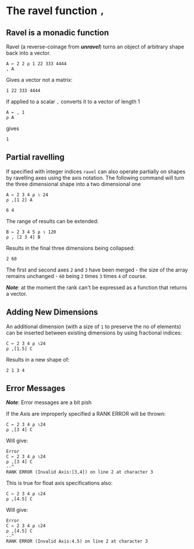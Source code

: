 # The ravel function `,`

## Ravel is a monadic function

Ravel (a reverse-coinage from ***unravel***) turns an object of arbitrary shape back into a vector.

```pometo
A ← 2 2 ⍴ 1 22 333 4444
, A
```

Gives a vector not a matrix:

```pometo_results
1 22 333 4444
```

If applied to a scalar `,` converts it to a vector of length 1

```pometo
A ← , 1
⍴ A
```

gives

```pometo_results
1
```

## Partial ravelling

If specified with integer indices `ravel` can also operate partially on shapes by ravelling axes using the axis notation. The following command will turn the three dimensional shape into a two dimensional one

```pometo
A ← 2 3 4 ⍴ ⍳ 24
⍴ ,[1 2] A
```

```pometo_results
6 4
```

The range of results can be extended:

```pometo
B ← 2 3 4 5 ⍴ ⍳ 120
⍴ , [2 3 4] B
```

Results in the final three dimensions being collapsed:
```pometo_results
2 60
```

The first and second axes `2` and `3` have been merged - the size of the array remains unchanged - `60` being `2` times `3` times `4` of course.

***Note***: at the moment the rank can't be expressed as a function that returns a vector.

## Adding New Dimensions

An additional dimension (with a size of `1` to preserve the no of elements) can be inserted between existing dimensions by using fractional indices:

```pometo
C ← 2 3 4 ⍴ ⍳24
⍴ ,[1.5] C
```

Results in a new shape of:

```pometo_results
2 1 3 4
```

## Error Messages

***Note***: Error messages are a bit pish

If the Axis are improperly specified a RANK ERROR will be thrown:

```pometo
C ← 2 3 4 ⍴ ⍳24
⍴ ,[3 4] C
```

Will give:

```pometo_results
Error
C ← 2 3 4 ⍴ ⍳24
⍴ ,[3 4] C
--^
RANK ERROR (Invalid Axis:[3,4]) on line 2 at character 3
```

This is true for float axis specifications also:

```pometo
C ← 2 3 4 ⍴ ⍳24
⍴ ,[4.5] C
```

Will give:

```pometo_results
Error
C ← 2 3 4 ⍴ ⍳24
⍴ ,[4.5] C
--^
RANK ERROR (Invalid Axis:4.5) on line 2 at character 3
```